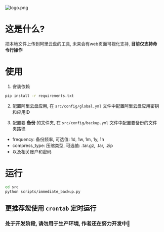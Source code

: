 ![logo.png](https://img.alicdn.com/imgextra/i3/O1CN01qcJZEf1VXF0KBzyNb_!!6000000002662-2-tps-384-92.png)

# 这是什么? 

把本地文件上传到阿里云盘的工具, 未来会有web页面可视化支持, __目前仅支持命令行操作__

# 使用

1. 安装依赖

```bash
pip install -r requirements.txt
```

2. 配置阿里云盘应用, 在 `src/config/global.yml` 文件中配置阿里云盘应用密钥和应用ID

3. 配置要 __备份__ 的文件夹, 在 `src/config/backup.yml` 文件中配置要备份的文件夹路径
- frequency: 备份频率, 可选值: 1d, 1w, 1m, 1y, 1h
- compress_type: 压缩类型, 可选值: .tar.gz, .tar, .zip
- 以及相关账户和密码

# 运行

```bash
cd src
python scripts/immediate_backup.py
```

## 更推荐您使用 `crontab` 定时运行


### 处于开发阶段, 请勿用于生产环境, 作者还在努力开发中🥲